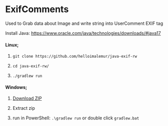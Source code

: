 # ExifComments
Used to Grab data about Image and write string into UserComment EXIF tag


Install Java: <a href="https://www.oracle.com/java/technologies/downloads/#java17">https://www.oracle.com/java/technologies/downloads/#java17

<h4>Linux;</h4>

1. ```git clone https://github.com/helloimalemur/java-exif-rw```

2. ```cd java-exif-rw/```

3. ```./gradlew run```

<h4>Windows;</h4>

1. <a href="https://github.com/helloimalemur/exifcomments/archive/refs/heads/master.zip">Download ZIP</a>

2. Extract zip

3. run in PowerShell: ```.\gradlew run``` or double click ```gradlew.bat```
